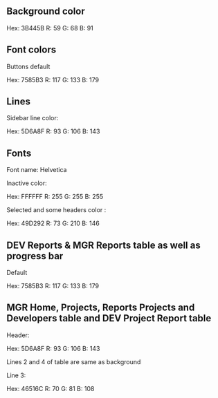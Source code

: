 ## Background color 

Hex: 3B445B
R: 59
G: 68
B: 91

## Font colors
Buttons default

Hex: 7585B3
R: 117
G: 133
B: 179

## Lines
Sidebar line color:

Hex: 5D6A8F
R: 93
G: 106
B: 143

## Fonts
Font name: Helvetica

Inactive color:

Hex: FFFFFF
R: 255
G: 255
B: 255

Selected  and some headers color :

Hex: 49D292
R: 73
G: 210
B: 146


## DEV Reports & MGR Reports table as well as progress bar
Default

Hex: 7585B3
R: 117
G: 133
B: 179

## MGR Home, Projects, Reports Projects and Developers table and DEV Project Report table

Header:

Hex: 5D6A8F
R: 93
G: 106
B: 143

Lines 2 and 4 of table are same as background

Line 3:

Hex: 46516C
R: 70
G: 81
B: 108


